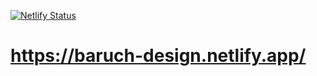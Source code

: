 [![Netlify Status](https://api.netlify.com/api/v1/badges/367f4ad1-84cc-429c-bba4-e28086e7d75f/deploy-status)](https://app.netlify.com/sites/baruch-design/deploys)

# https://baruch-design.netlify.app/
